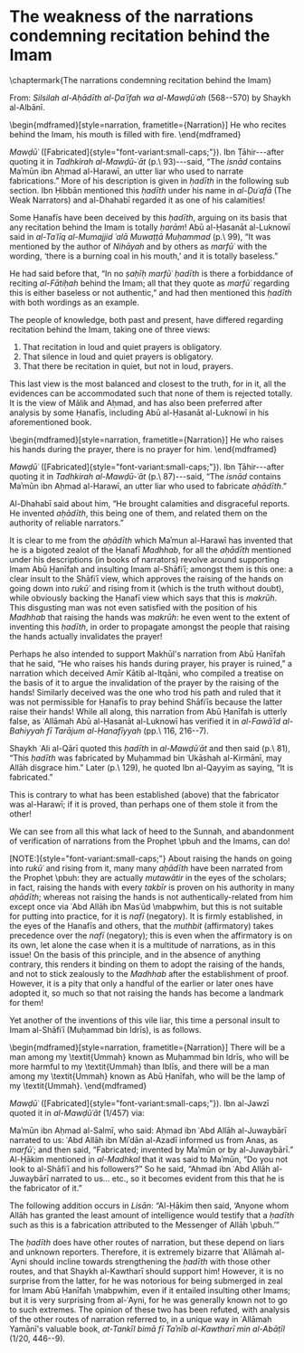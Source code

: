 

# The weakness of the narrations condemning recitation behind the Imam

\chaptermark{The narrations condemning recitation behind the Imam}

From: _Silsilah al-Aḥādīth al-Ḍaʿīfah wa al-Mawḍūʿah_ (568--570) by Shaykh al-Albānī.

\begin{mdframed}[style=narration, frametitle={Narration}]
He who recites behind the Imam, his mouth is filled with fire.
\end{mdframed}

_Mawḍūʿ_ ([Fabricated]{style="font-variant:small-caps;"}). Ibn Ṭāhir---after quoting it in _Tadhkirah al-Mawḍū\-ʿāt_ (p.\ 93)---said, “The _isnād_ contains Maʾmūn ibn Aḥmad al-Harawī, an utter liar who used to narrate fabrications.” More of his description is given in _ḥadīth_ in the following sub section. Ibn Ḥibbān mentioned this _ḥadīth_ under his name in _al-Ḍuʿafā_ (The Weak Narrators) and al-Dhahabī regarded it as one of his calamities!

Some Ḥanafīs have been deceived by this _ḥadīth_, arguing on its basis that any recitation behind the Imam is totally _ḥarām_! Abū al-Ḥasanāt al-Luknowī said in _al-Taʿlīq al-Mumajjid ʿalā Muwaṭṭā Muḥammad_ (p.\ 99), “It was mentioned by the author of _Nihāyah_ and by others as _marfūʿ_ with the wording, ‘there is a burning coal in his mouth,’ and it is totally baseless.”

He had said before that, “In no _ṣaḥīḥ marfūʿ ḥadīth_ is there a forbiddance of reciting _al-Fātiḥah_ behind the Imam; all that they quote as _marfūʿ_ regarding this is either baseless or not authentic,” and had then mentioned this _ḥadīth_ with both wordings as an example.

The people of knowledge, both past and present, have differed regarding recitation behind the Imam, taking one of three views:

1. That recitation in loud and quiet prayers is obligatory.
2. That silence in loud and quiet prayers is obligatory.
3. That there be recitation in quiet, but not in loud, prayers.

This last view is the most balanced and closest to the truth, for in it, all the evidences can be accommodated such that none of them is rejected totally. It is the view of Mālik and Aḥmad, and has also been preferred after analysis by some Ḥanafīs, including Abū al-Ḥasanāt al-Luknowī in his aforementioned book.

<!-- Another example of Maʾmūn al-Harawī's inventions as follows. -->

\begin{mdframed}[style=narration, frametitle={Narration}]
He who raises his hands during the prayer, there is no prayer for him.
\end{mdframed}

_Mawḍūʿ_ ([Fabricated]{style="font-variant:small-caps;"}). Ibn Ṭāhir---after quoting it in _Tadhkirah al-Mawḍū\-ʿāt_ (p.\ 87)---said, “The _isnād_ contains Maʾmūn ibn Aḥmad al-Harawī, an utter liar who used to fabricate _aḥādīth_.”

Al-Dhahabī said about him, “He brought calamities and disgraceful reports. He invented _aḥādīth_, this being one of them, and related them on the authority of reliable narrators.”

It is clear to me from the _aḥādīth_ which Maʾmun al-Harawī has invented that he is a bigoted zealot of the Ḥanafī _Madhhab_, for all the _aḥādīth_ mentioned under his descriptions (in books of narrators) revolve around supporting Imam Abū Ḥanīfah and insulting Imam al-Shāfiʿī; amongst them is this one: a clear insult to the Shāfiʿī view, which approves the raising of the hands on going down into _rukūʿ_ and rising from it (which is the truth without doubt), while obviously backing the Ḥanafī view which says that this is _makrūh_. This disgusting man was not even satisfied with the position of his _Madhhab_ that raising the hands was _makrūh_: he even went to the extent of inventing this _ḥadīth_, in order to propagate amongst the people that raising the hands actually invalidates the prayer!

Perhaps he also intended to support Makhūl's narration from Abū Ḥanīfah that he said, “He who raises his hands during prayer, his prayer is ruined,” a narration which deceived Amīr Kātib al-Itqāni, who compiled a treatise on the basis of it to argue the invalidation of the prayer by the raising of the hands! Similarly deceived was the one who trod his path and ruled that it was not permissible for Ḥanafīs to pray behind Shāfiʿīs because the latter raise their hands! While all along, this narration from Abū Ḥanīfah is utterly false, as ʿAllāmah Abū al-Ḥasanāt al-Luknowī has verified it in _al-Fawāʾid al-Bahiyyah fī Tarājum al-Ḥanafīyyah_ (pp.\ 116, 216--7).

Shaykh ʿAli al-Qārī quoted this _ḥadīth_ in _al-Mawḍūʿāt_ and then said (p.\ 81), “This _ḥadīth_ was fabricated by Muḥammad bin ʿUkāshah al-Kirmānī, may Allāh disgrace him.” Later (p.\ 129), he quoted Ibn al-Qayyim as saying, “It is fabricated.”

This is contrary to what has been established (above) that the fabricator was al-Harawī; if it is proved, than perhaps one of them stole it from the other!

<!-- TODO consider revising this -->

We can see from all this what lack of heed to the Sunnah, and abandonment of verification of narrations from the Prophet \pbuh and the Imams, can do!

<!-- TODO small-caps the following so it follows the format of the end notes in the chapters -->

[NOTE:]{style="font-variant:small-caps;"} About raising the hands on going into _rukūʿ_ and rising from it, many many _aḥādīth_ have been narrated from the Prophet \pbuh: they are actually _mutawātir_ in the eyes of the scholars; in fact, raising the hands with every _takbīr_ is proven on his authority in many _aḥādīth_; whereas not raising the hands is not authentically-related from him except once via ʿAbd Allāh ibn Masʿūd \mabpwhim, but this is not suitable for putting into practice, for it is _nafī_ (negatory). It is firmly established, in the eyes of the Ḥanafīs and others, that the _muthbit_ (affirmatory) takes precedence over the _nafī_ (negatory); this is even when the affirmatory is on its own, let alone the case when it is a multitude of narrations, as in this issue! On the basis of this principle, and in the absence of anything contrary, this renders it binding on them to adopt the raising of the hands, and not to stick zealously to the _Madhhab_ after the establishment of proof. However, it is a pity that only a handful of the earlier or later ones have adopted it, so much so that not raising the hands has become a landmark for them!

Yet another of the inventions of this vile liar, this time a personal insult to Imam al-Shāfiʿī (Muḥammad bin Idrīs), is as follows.

\begin{mdframed}[style=narration, frametitle={Narration}]
There will be a man among my \textit{Ummah} known as Muḥammad bin Idrīs, who will be more harmful to my \textit{Ummah} than Iblīs, and there will be a man among my \textit{Ummah} known as Abū Ḥanīfah, who will be the lamp of my \textit{Ummah}.
\end{mdframed}

_Mawḍūʿ_ ([Fabricated]{style="font-variant:small-caps;"}). Ibn al-Jawzī quoted it in _al-Mawḍūʿāt_ (1/457) via:

Maʾmūn ibn Aḥmad al-Salmī, who said: Aḥmad ibn ʿAbd Allāh al-Juwaybārī narrated to us: ʿAbd Allāh ibn Miʾdān al-Azadī informed us from Anas, as _marfūʿ_; and then said, “Fabricated; invented by Maʾmūn or by al-Juwaybārī.” Al-Ḥākim mentioned in _al-Madhkal_ that it was said to Maʾmūn, “Do you not look to al-Shāfiʿī and his followers?” So he said, “Ahmad ibn ʿAbd Allāh al-Juwaybārī narrated to us... etc., so it becomes evident from this that he is the fabricator of it.”

The following addition occurs in _Lisān_: “Al-Ḥākim then said, ‘Anyone whom Allāh has granted the least amount of intelligence would testify that a _ḥadīth_ such as this is a fabrication attributed to the Messenger of Allāh \pbuh.’”

The _ḥadīth_ does have other routes of narration, but these depend on liars and unknown reporters. Therefore, it is extremely bizarre that ʿAllāmah al-ʿAyni should incline towards strengthening the _ḥadīth_ with those other routes, and that Shaykh al-Kawtharī should support him! However, it is no surprise from the latter, for he was notorious for being submerged in zeal for Imam Abū Ḥanīfah \mabpwhim, even if it entailed insulting other Imams; but it is very surprising from al-ʿAyni, for he was generally known not to go to such extremes. The opinion of these two has been refuted, with analysis of the other routes of narration referred to, in a unique way in ʿAllāmah Yamānī's valuable book, _at-Tankīl bimā fī Taʾnīb al-Kawtharī min al-Abāṭīl_ (1/20, 446--9).


